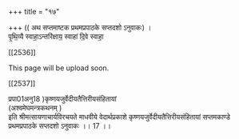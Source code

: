 +++
title = "१७"

+++
(( अथ सप्तमाष्टक प्रथमप्रपाठके सप्तदशो ऽनुवाकः) ।  
पृ॒थि॒व्यै स्वाहा॒ऽन्तरि॑क्षाय॒ स्वाहा॑ दि॒वे स्वाहा॒

[[2536]]

This page will be upload soon.

[[2537]]

प्रपा01अनु18 )कृष्णयजुर्वेदीयतैत्तिरीयसंहितायां  
(अश्वमेघमन्त्रकथनम् )  
इति श्रीमत्सायणाचार्यविरचयते माधवीये वेदार्थप्रकाशे कृष्णयजुर्वेदीयतैत्तिरीयसंहितायां सप्तमकाण्डे  
प्रथमप्रपाठके सप्तदशो ऽनुवाकः ।। 17 ।।  
